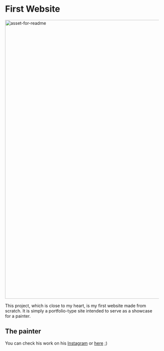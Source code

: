 # First Website

<img width="914" alt="asset-for-readme" src="https://github.com/moise7000/syhom-website/assets/77933570/591fc8c4-29f1-453d-a0ff-911d9355cb23">


This project, which is close to my heart, is my first website made from scratch. It is simply a portfolio-type site intended to serve as a showcase for a painter.

## The painter
You can check his work on his [Instagram](https://www.instagram.com/syhommonde/) or [here](https://moise7000.github.io/syhom-website/) ;)


